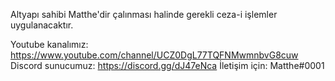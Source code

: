 Altyapı sahibi Matthe'dir çalınması halinde gerekli ceza-i işlemler uygulanacaktır.

Youtube kanalımız: https://www.youtube.com/channel/UCZ0DgL77TQFNMwmnbvG8cuw
Discord sunucumuz: https://discord.gg/dJ47eNca
İletişim için: Matthe#0001